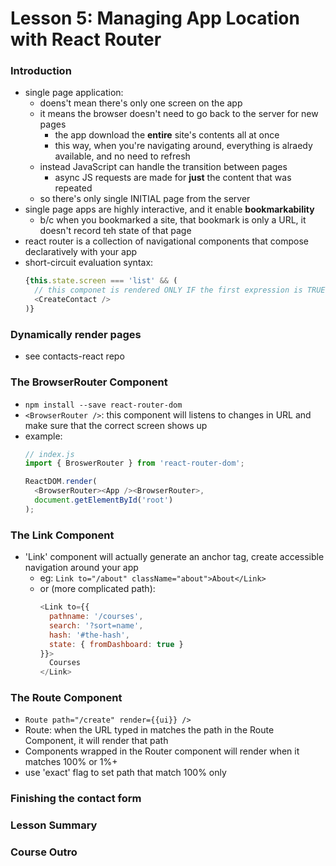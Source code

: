 # Lesson 5: Managing App Location with React Router

### Introduction
* single page application:
  * doens't mean there's only one screen on the app
  * it means the browser doesn't need to go back to the server for new pages
    * the app download the **entire** site's contents all at once
    * this way, when you're navigating around, everything is alraedy available, and no need to refresh
  * instead JavaScript can handle the transition between pages
    * async JS requests are made for **just** the content that was repeated
  * so there's only single INITIAL page from the server
* single page apps are highly interactive, and it enable **bookmarkability**
  * b/c when you bookmarked a site, that bookmark is only a URL, it doesn't record teh state of that page
* react router is a collection of navigational components that compose declaratively with your app
* short-circuit evaluation syntax:
  ```js
  {this.state.screen === 'list' && (
    // this componet is rendered ONLY IF the first expression is TRUE
    <CreateContact />
  )}
  ```

### Dynamically render pages
* see contacts-react repo

### The BrowserRouter Component
* `npm install --save react-router-dom`
* `<BrowserRouter />`: this component will listens to changes in URL and make sure that the correct screen shows up
* example:
  ```js
  // index.js
  import { BroswerRouter } from 'react-router-dom';

  ReactDOM.render(
    <BrowserRouter><App /><BrowserRouter>,
    document.getElementById('root')
  );
  ```

### The Link Component
* 'Link' component will actually generate an anchor tag, create accessible navigation around your app
  * eg: `Link to="/about" className="about">About</Link>`
  * or (more complicated path):
    ```js
    <Link to={{
      pathname: '/courses',
      search: '?sort=name',
      hash: '#the-hash',
      state: { fromDashboard: true }
    }}>
      Courses
    </Link>
    ```

### The Route Component
* `Route path="/create" render={{ui}} />`
* Route: when the URL typed in matches the path in the Route Component, it will render that path
* Components wrapped in the Router component will render when it matches 100% or 1%+
* use 'exact' flag to set path that match 100% only

### Finishing the contact form
### Lesson Summary
### Course Outro
